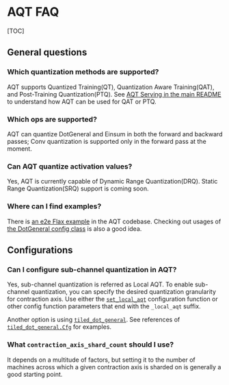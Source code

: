 # AQT FAQ

[TOC]

## General questions

### Which quantization methods are supported?

AQT supports Quantized Training(QT), Quantization Aware Training(QAT), and
Post-Training Quantization(PTQ). See
[AQT Serving in the main README](https://g3doc.corp.google.com/third_party/py/aqt/README.md#aqt-serving)
to understand how AQT can be used for QAT or PTQ.

### Which ops are supported?

AQT can quantize DotGeneral and Einsum in both the forward and backward passes;
Conv quantization is supported only in the forward pass at the moment.

### Can AQT quantize activation values?

Yes, AQT is currently capable of Dynamic Range Quantization(DRQ). Static Range
Quantization(SRQ) support is coming soon.

### Where can I find examples?

There is
[an e2e Flax example](http://google3/third_party/py/aqt/jax/v2/examples/flax_e2e_model.py)
in the AQT codebase. Checking out usages of
[the DotGeneral config class](http://google3/third_party/py/aqt/jax/v2/aqt_dot_general.py;l=786;rcl=617903381)
is also a good idea.

## Configurations

### Can I configure sub-channel quantization in AQT?

Yes, sub-channel quantization is referred as Local AQT. To enable sub-channel
quantization, you can specify the desired quantization granularity for
contraction axis. Use either the
[`set_local_aqt`](http://google3/third_party/py/aqt/jax/v2/config.py;l=212;rcl=617372892)
configuration function or other config function parameters that end with the
`_local_aqt` suffix.

Another option is using
[`tiled_dot_general`](http://google3/third_party/py/aqt/jax/v2/tiled_dot_general.py;l=234;rcl=617670052).
See references of
[`tiled_dot_general.Cfg`](http://google3/third_party/py/aqt/jax/v2/tiled_dot_general.py;l=57;rcl=618275573)
for examples.

### What `contraction_axis_shard_count` should I use?

It depends on a multitude of factors, but setting it to the number of machines
across which a given contraction axis is sharded on is generally a good starting
point.
